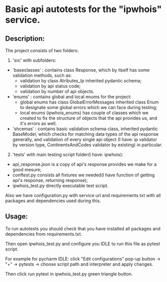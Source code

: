 # Basic api autotests for the "ipwhois" service.
## Description:
The project consists of two folders: 
1. 'src' with subfolders:
  - 'baseclasses' : contains class Response, which by itself has some validation methods, such as:
    - validation by class Atributes_Ip inherited pydantic schema;
    - validation by api status code;
    - validation by number of api objects.
  - 'enums' : contains global and local enums for the project:
    - global enums has class GlobalErrorMessages inherited class Enum to designate some global errors which we can face during testing;  
    - local enums (ipwhois_enums) has couple of classes which we created to fix the structure of objects that the api provides us, and it's errors as well.
  - 'shcemas' : contains basic validation schema class, inherited pydantic BaseModel, which checks for matching data types of the api response generally, and validation of every single api object (I have: ip validator by version type, ContinentsAndCodes validator by existing) in particular. 
2. 'tests' with main testing script folder(I have: ipwhois): 
  - api_response.json is a copy of api's response provides we make for a good mesure;
  - conftest.py consists all fixtures we needed(I have function of getting api's response, returning response);
  -  ipwhois_test.py directly executable test script.

Also we have configuration.py with service url and requirements.txt with all packages and dependencies used during this.

## Usage:
To run autotests you should check that you have installed all packages and dependencies from requirements.txt.

Then open ipwhois_test.py and configure you IDLE to run this file as pytest script.

For example for pycharm IDLE: click "Edit configurations" pop-up button -> "+" -> pytests -> choose script path and interpreter and apply changes.

Then click run pytest in ipwhois_test.py green triangle button.
